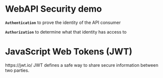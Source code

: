 # WebAPI Security demo

<b>`Authentication`</b> to prove the identity of the API consumer 

<b>`Authorization`</b> to determine what that identity has access to

# JavaScript Web Tokens (JWT) 
<link>https://jwt.io/</link>
JWT defines a safe way to share secure information between two parties.


